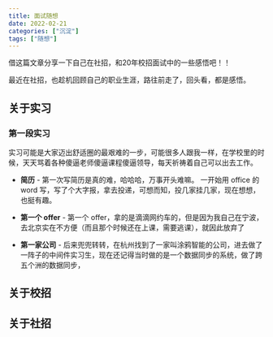 ```yaml
---
title: 面试随想
date: 2022-02-21
categories: ["沉淀"]
tags: ["随想"]
---
```

借这篇文章分享一下自己在社招，和20年校招面试中的一些感悟吧！！
<!--more-->

最近在社招，也趁机回顾自己的职业生涯，路往前走了，回头看，都是感悟。

## 关于实习
### 第一段实习

实习可能是大家迈出舒适圈的最艰难的一步，可能很多人跟我一样，在学校里的时候，天天骂着各种傻逼老师傻逼课程傻逼领导，每天祈祷着自己可以出去工作。

- **简历** - 第一次写简历是真的难，哈哈哈，万事开头难嘛。
  一开始用 office 的 word 写，写了个大字报，拿去投递，可想而知，投几家挂几家，现在想想，也挺有趣。

- **第一个 offer** - 第一个 offer，拿的是滴滴网约车的，但是因为我自己在宁波，去北京实在不方便（而且那个时候还在上课，需要逃课），就因此放弃了

- **第一家公司** - 后来兜兜转转，在杭州找到了一家叫涂鸦智能的公司，进去做了一阵子的中间件实习生，现在还记得当时做的是一个数据同步的系统，做了跨五个洲的数据同步，

## 关于校招

## 关于社招